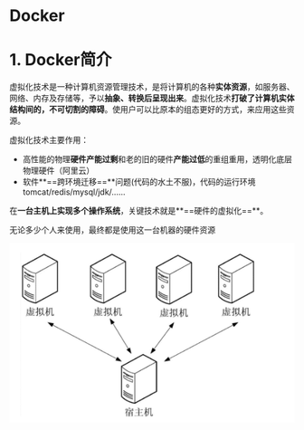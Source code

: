 # Docker







# 1. Docker简介





虚拟化技术是一种计算机资源管理技术，是将计算机的各种**实体资源**，如服务器、网络、内存及存储等，予以**抽象、转换后呈现出来**。虚拟化技术**打破了计算机实体结构间的，不可切割的障碍**。使用户可以比原本的组态更好的方式，来应用这些资源。

虚拟化技术主要作用：

- 高性能的物理**硬件产能过剩**和老的旧的硬件**产能过低**的重组重用，透明化底层物理硬件（阿里云）
- 软件**==跨环境迁移==**问题(代码的水土不服)，代码的运行环境tomcat/redis/mysql/jdk/......





在**一台主机上实现多个操作系统**，关键技术就是**==硬件的虚拟化==**。  

无论多少个人来使用，最终都是使用这一台机器的硬件资源

![image-20210317202227398](../picture/Docker/image-20210317202227398.png)

































































































































































































































































































